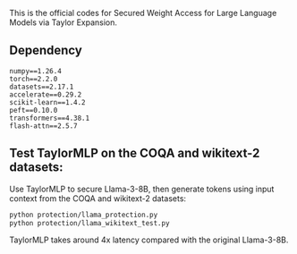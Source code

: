 This is the official codes for Secured Weight Access for Large Language Models via Taylor Expansion.


## Dependency

```angular2html
numpy==1.26.4
torch==2.2.0
datasets==2.17.1
accelerate==0.29.2
scikit-learn==1.4.2
peft==0.10.0
transformers==4.38.1
flash-attn==2.5.7
```


## Test TaylorMLP on the COQA and wikitext-2 datasets:

Use TaylorMLP to secure Llama-3-8B, then generate tokens using input context from the COQA and wikitext-2 datasets:

```bash 
python protection/llama_protection.py 
python protection/llama_wikitext_test.py
```

TaylorMLP takes around 4x latency compared with the original Llama-3-8B.

